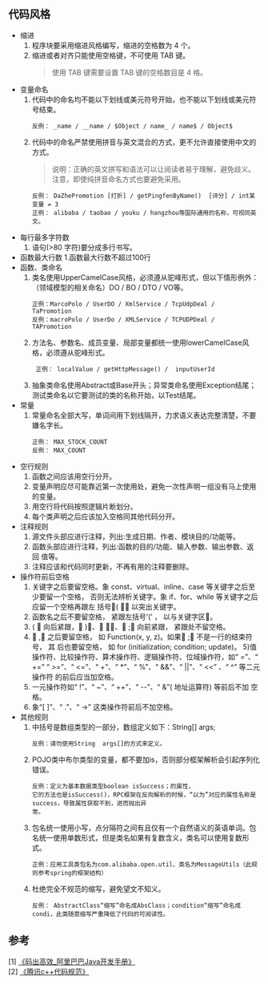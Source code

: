 ## 代码风格

- 缩进
    1. 程序块要采用缩进风格编写，缩进的空格数为 4 个。
    2. 缩进或者对齐只能使用空格键，不可使用 TAB 键。
        > 使用 TAB 键需要设置 TAB 键的空格数目是 4 格。                          
- 变量命名
    1. 代码中的命名均不能以下划线或美元符号开始，也不能以下划线或美元符号结束。  
        ```
        反例： _name / __name / $Object / name_ / name$ / Object$
        ```  
    2. 代码中的命名严禁使用拼音与英文混合的方式，更不允许直接使用中文的方式。
        > 说明：正确的英文拼写和语法可以让阅读者易于理解，避免歧义。
        > 注意，即使纯拼音命名方式也要避免采用。
        ```
        反例： DaZhePromotion [打折] / getPingfenByName()  [评分] / int某变量 = 3
        正例： alibaba / taobao / youku / hangzhou等国际通用的名称，可视同英文。
        ```  
- 每行最多字符数
    1. 语句(>80 字符)要分成多行书写。
- 函数最大行数
    1.函数最大行数不超过100行
- 函数、类命名
    1. 类名使用UpperCamelCase风格，必须遵从驼峰形式，但以下情形例外：（领域模型的相关命名）DO / BO / DTO / VO等。
        ```
        正例：MarcoPolo / UserDO / XmlService / TcpUdpDeal /   TaPromotion
        反例：macroPolo / UserDo / XMLService / TCPUDPDeal /   TAPromotion
        ```  
    2. 方法名、参数名、成员变量、局部变量都统一使用lowerCamelCase风格，必须遵从驼峰形式。
        ```
         正例： localValue / getHttpMessage() /  inputUserId
        ```  
    3. 抽象类命名使用Abstract或Base开头；异常类命名使用Exception结尾；测试类命名以它要测试的类的名称开始，以Test结尾。  
- 常量  
    1. 常量命名全部大写，单词间用下划线隔开，力求语义表达完整清楚，不要嫌名字长。
        ```
        正例： MAX_STOCK_COUNT
        反例： MAX_COUNT
        ```  
- 空行规则
  1. 函数之间应该用空行分开。
  2. 变量声明应尽可能靠近第一次使用处，避免一次性声明一组没有马上使用的变量。 
  3. 用空行将代码按照逻辑片断划分。
  4. 每个类声明之后应该加入空格同其他代码分开。
- 注释规则
    1. 源文件头部应进行注释，列出:生成日期、作者、模块目的/功能等。
    2. 函数头部应进行注释，列出:函数的目的/功能、输入参数、输出参数、返回 值等。
    3. 注释应该和代码同时更新，不再有用的注释要删除。
- 操作符前后空格
    1. 关键字之后要留空格。象 const、virtual、inline、case 等关键字之后至少要留一个空格， 否则无法辨析关键字。象 if、for、while 等关键字之后应留一个空格再跟左 括号􏰁( 􏰂， 以突出关键字。
    2. 函数名之后不要留空格， 紧跟左括号’(’ ， 以与关键字区􏰃。
    3. ( 􏰂 向后紧跟，􏰁 )􏰂、􏰁 ，􏰂、􏰁 ;􏰂 向前紧跟， 紧跟处不留空格。
    4. 􏰁 ,􏰂 之后要留空格， 如 Function(x, y, z)。如果􏰁 ;􏰂 不是一行的结束符号， 其
     后也要留空格， 如 for (initialization; condition; update)。 5)值操作符、比较操作符、算术操作符、逻辑操作符、位域操作符，如“ =”、“ +=”
    “ >=”、“ <=”、“ +”、“ *”、“ %”、“ &&”、“ ||”、“ <<” 、“ ^” 等二元操作符 的前后应当加空格。
    5. 一元操作符如“ !”、“ ~”、“ ++”、“ --”、“ &”( 地址运算符) 等前后不加 空格。
    6. 象“[ ]”、“ .”、“ ->” 这类操作符前后不加空格。
- 其他规则
    1. 中括号是数组类型的一部分，数组定义如下：String[]   args;
        ```
        反例：请勿使用String  args[]的方式来定义。
        ```  
    2. POJO类中布尔类型的变量，都不要加is，否则部分框架解析会引起序列化错误。
        ```
        反例：定义为基本数据类型boolean isSuccess；的属性，
        它的方法也是isSuccess()，RPC框架在反向解析的时候，“以为”对应的属性名称是success，导致属性获取不到，进而抛出异
        常。
        ```  
    3. 包名统一使用小写，点分隔符之间有且仅有一个自然语义的英语单词。包名统一使用单数形式，但是类名如果有复数含义，类名可以使用复数形式。
        ```
        正例：应用工具类包名为com.alibaba.open.util、类名为MessageUtils（此规则参考spring的框架结构）
        ```  
    4. 杜绝完全不规范的缩写，避免望文不知义。
        ```
        反例： AbstractClass“缩写”命名成AbsClass；condition“缩写”命名成 condi，此类随意缩写严重降低了代码的可阅读性。
        ``` 

## 参考
[1] [《码出高效_阿里巴巴Java开发手册》](https://github.com/chjw8016/alibaba-java-style-guide)  
[2] [《腾讯c++代码规范》](https://files-cdn.cnblogs.com/files/juking/腾讯Cplusplus编码规范.pdf)
